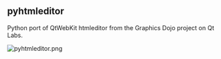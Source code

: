 ## pyhtmleditor ##

Python port of QtWebKit htmleditor from the Graphics Dojo project on Qt Labs.

![pyhtmleditor.png](http://goo.gl/lb0G9)
